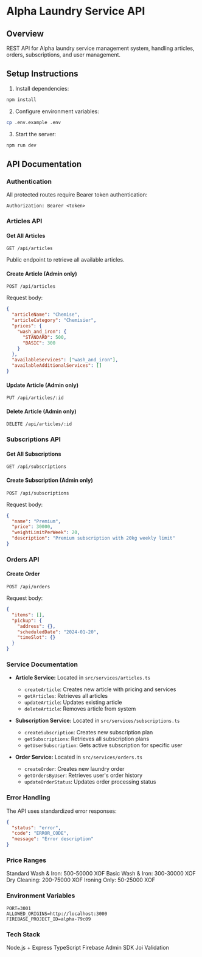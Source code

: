 # Alpha Laundry Service API

## Overview
REST API for Alpha laundry service management system, handling articles, orders, subscriptions, and user management.

## Setup Instructions

1. Install dependencies:
```bash
npm install
```

2. Configure environment variables:
```bash
cp .env.example .env
```

3. Start the server:
```bash
npm run dev
```

## API Documentation

### Authentication
All protected routes require Bearer token authentication:

```
Authorization: Bearer <token>
```

### Articles API

#### Get All Articles
```
GET /api/articles
```
Public endpoint to retrieve all available articles.

#### Create Article (Admin only)
```
POST /api/articles
```
Request body:

```json
{
  "articleName": "Chemise",
  "articleCategory": "Chemisier",
  "prices": {
    "wash_and_iron": {
      "STANDARD": 500,
      "BASIC": 300
    }
  },
  "availableServices": ["wash_and_iron"],
  "availableAdditionalServices": []
}
```

#### Update Article (Admin only)
```
PUT /api/articles/:id
```

#### Delete Article (Admin only)
```
DELETE /api/articles/:id
```

### Subscriptions API

#### Get All Subscriptions
```
GET /api/subscriptions
```

#### Create Subscription (Admin only)
```
POST /api/subscriptions
```
Request body:

```json
{
  "name": "Premium",
  "price": 30000,
  "weightLimitPerWeek": 20,
  "description": "Premium subscription with 20kg weekly limit"
}
```

### Orders API

#### Create Order
```
POST /api/orders
```
Request body:

```json
{
  "items": [],
  "pickup": {
    "address": {},
    "scheduledDate": "2024-01-20",
    "timeSlot": {}
  }
}
```

### Service Documentation

* **Article Service:** Located in `src/services/articles.ts`
    * `createArticle`: Creates new article with pricing and services
    * `getArticles`: Retrieves all articles
    * `updateArticle`: Updates existing article
    * `deleteArticle`: Removes article from system

* **Subscription Service:** Located in `src/services/subscriptions.ts`
    * `createSubscription`: Creates new subscription plan
    * `getSubscriptions`: Retrieves all subscription plans
    * `getUserSubscription`: Gets active subscription for specific user

* **Order Service:** Located in `src/services/orders.ts`
    * `createOrder`: Creates new laundry order
    * `getOrdersByUser`: Retrieves user's order history
    * `updateOrderStatus`: Updates order processing status

### Error Handling
The API uses standardized error responses:

```json
{
  "status": "error",
  "code": "ERROR_CODE",
  "message": "Error description"
}
```

### Price Ranges
Standard Wash & Iron: 500-50000 XOF
Basic Wash & Iron: 300-30000 XOF
Dry Cleaning: 200-75000 XOF
Ironing Only: 50-25000 XOF

### Environment Variables
```
PORT=3001
ALLOWED_ORIGINS=http://localhost:3000
FIREBASE_PROJECT_ID=alpha-79c09
```

### Tech Stack
Node.js + Express
TypeScript
Firebase Admin SDK
Joi Validation
